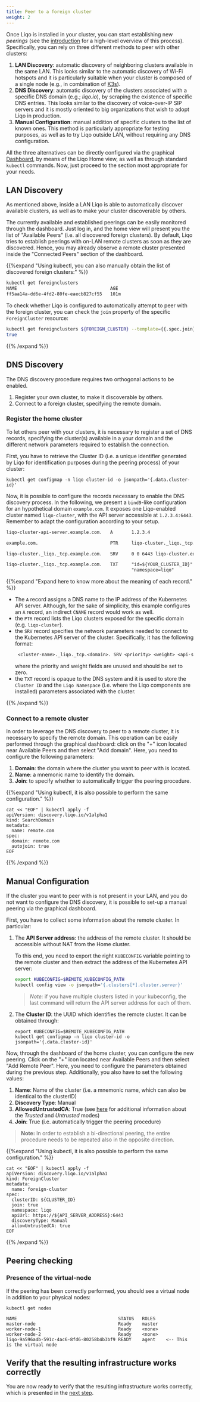 ```yaml
---
title: Peer to a foreign cluster
weight: 2
---
```


Once Liqo is installed in your cluster, you can start establishing new *peerings* (see the [introduction](../../liqo-brief/#peering-basics) for a high-level overview of this process).
Specifically, you can rely on three different methods to peer with other clusters:

1. **LAN Discovery**: automatic discovery of neighboring clusters available in the same LAN. This looks similar to the automatic discovery of Wi-Fi hotspots and it is particularly suitable when your cluster is composed of a single node (e.g., in combination of [K3s](https://k3s.io)).
2. **DNS Discovery**: automatic discovery of the clusters associated with a specific DNS domain (e.g.; *liqo.io*), by scraping the existence of specific DNS entries. This looks similar to the discovery of voice-over-IP SIP servers and it is mostly oriented to big organizations that wish to adopt Liqo in production.
3. **Manual Configuration**: manual addition of specific clusters to the list of known ones. This method is particularly appropriate for testing purposes, as well as to try Liqo outside LAN, without requiring any DNS configuration.

All the three alternatives can be directly configured via the graphical [Dashboard](../dashboard), by means of the Liqo Home view, as well as through standard `kubectl` commands. Now, just proceed to the section most appropriate for your needs.

## LAN Discovery

As mentioned above, inside a LAN Liqo is able to automatically discover available clusters, as well as to make your cluster discoverable by others.

The currently available and established peerings can be easily monitored through the dashboard.
Just log in, and the home view will present you the list of "Available Peers" (i.e. all discovered foreign clusters).
By default, Liqo tries to establish peerings with on-LAN remote clusters as soon as they are discovered.
Hence, you may already observe a remote cluster presented inside the "Connected Peers" section of the dashboard.

{{%expand "Using kubectl, you can also manually obtain the list of discovered foreign clusters:" %}}

```bash
kubectl get foreignclusters
NAME                                   AGE
ff5aa14a-dd6e-4fd2-80fe-eaecb827cf55   101m
```

To check whether Liqo is configured to automatically attempt to peer with the foreign cluster,
you can check the `join` property of the specific `ForeignCluster` resource:
```bash
kubectl get foreignclusters ${FOREIGN_CLUSTER} --template={{.spec.join}}
true
```
{{% /expand %}}


## DNS Discovery

The DNS discovery procedure requires two orthogonal actions to be enabled.
1. Register your own cluster, to make it discoverable by others.
2. Connect to a foreign cluster, specifying the remote domain.

### Register the home cluster

To let others peer with your clusters, it is necessary to register a set of DNS records, specifying the cluster(s) available in a your domain and the different network parameters required to establish the connection.

First, you have to retrieve the Cluster ID (i.e. a unique identifier generated by Liqo for identification purposes during the peering process) of your cluster:
```
kubectl get configmap -n liqo cluster-id -o jsonpath='{.data.cluster-id}'
```

Now, it is possible to configure the records necessary to enable the DNS discovery process.
In the following, we present a `bind9`-like configuration for an hypothetical domain `example.com`. It exposes one Liqo-enabled cluster named `liqo-cluster`, with the API server accessible at `1.2.3.4:6443`.
Remember to adapt the configuration according to your setup.
```txt
liqo-cluster-api-server.example.com.   A       1.2.3.4

example.com.                           PTR     liqo-cluster._liqo._tcp.example.com.

liqo-cluster._liqo._tcp.example.com.   SRV     0 0 6443 liqo-cluster.example.com.

liqo-cluster._liqo._tcp.example.com.   TXT     "id=${YOUR_CLUSTER_ID}"
                                               "namespace=liqo"
```

{{%expand "Expand here to know more about the meaning of each record." %}}

* The `A` record assigns a DNS name to the IP address of the Kubernetes API server.
  Although, for the sake of simplicity, this example configures an `A` record, an indirect `CNAME` record would work as well.
* the `PTR` record lists the Liqo clusters exposed for the specific domain (e.g. `liqo-cluster`).
* the `SRV` record specifies the network parameters needed to connect to the Kubernetes API server of the cluster.
  Specifically, it has the following format:
  ```txt
   <cluster-name>._liqo._tcp.<domain>. SRV <priority> <weight> <api-server-port> <api-server-name>.
  ```
  where the priority and weight fields are unused and should be set to zero.
* the `TXT` record is opaque to the DNS system and it is used to store the `Cluster ID` and the `Liqo Namespace` (i.e. where the Liqo components are installed) parameters associated with the cluster.

{{% /expand %}}

### Connect to a remote cluster

In order to leverage the DNS discovery to peer to a remote cluster, it is necessary to specify the remote domain.
This operation can be easily performed through the graphical dashboard: click on the "+" icon located near Available Peers and then select "Add domain".
Here, you need to configure the following parameters:
1. **Domain**: the domain where the cluster you want to peer with is located.
2. **Name**: a mnemonic name to identify the domain.
3. **Join**: to specify whether to automatically trigger the peering procedure.

{{%expand "Using kubectl, it is also possible to perform the same configuration." %}}

```
cat << "EOF" | kubectl apply -f
apiVersion: discovery.liqo.io/v1alpha1
kind: SearchDomain
metadata:
  name: remote.com
spec:
  domain: remote.com
  autojoin: true
EOF
```

{{% /expand %}}

## Manual Configuration

If the cluster you want to peer with is not present in your LAN, and you do not want to configure the DNS discovery,
it is possible to set-up a manual peering via the graphical dashboard.

First, you have to collect some information about the remote cluster. In particular:

1. The **API Server address**: the address of the remote cluster. It should be accessible without NAT from the Home cluster.

    To this end, you need to export the right `KUBECONFIG` variable pointing to the remote cluster and then extract the address of
the Kubernetes API server:
    ```bash
    export KUBECONFIG=$REMOTE_KUBECONFIG_PATH
    kubectl config view -o jsonpath='{.clusters[*].cluster.server}'
    ```
    > *Note:* if you have multiple clusters listed in your kubeconfig, the last command will return the API server address for each of them.


2. The **Cluster ID**: the UUID which identifies the remote cluster. It can be obtained through:

    ```
    export KUBECONFIG=$REMOTE_KUBECONFIG_PATH
    kubectl get configmap -n liqo cluster-id -o jsonpath='{.data.cluster-id}'
    ```

Now, through the dashboard of the home cluster, you can configure the new peering. Click on the "+" icon located near Available Peers and then select "Add Remote Peer". Here, you need to configure the parameters obtained during the previous step. Additionally, you also have to set the following values:

 1. **Name**: Name of the cluster (i.e. a mnemonic name, which can also be identical to the clusterID)
 2. **Discovery Type**: Manual
 3. **AllowedUntrustedCA**: True (see [here](../../configure/discovery) for additional information about the *Trusted* and *Untrusted* modes)
 4. **Join**: True (i.e. automatically trigger the peering procedure)

> **Note:** In order to establish a bi-directional peering, the entire procedure needs to be repeated also in the opposite direction.

{{%expand "Using kubectl, it is also possible to perform the same configuration." %}}

```
cat << "EOF" | kubectl apply -f
apiVersion: discovery.liqo.io/v1alpha1
kind: ForeignCluster
metadata:
  name: foreign-cluster
spec:
  clusterID: ${CLUSTER_ID}
  join: true
  namespace: liqo
  apiUrl: https://${API_SERVER_ADDRESS}:6443
  discoveryType: Manual
  allowUntrustedCA: true
EOF
```

{{% /expand %}}

## Peering checking

### Presence of the virtual-node

If the peering has been correctly performed, you should see a virtual node in addition to your physical nodes:

```
kubectl get nodes

NAME                                      STATUS   ROLES
master-node                               Ready    master
worker-node-1                             Ready    <none>
worker-node-2                             Ready    <none>
liqo-9a596a4b-591c-4ac6-8fd6-80258b4b3bf9 READY    agent    <-- This is the virtual node
```

## Verify that the resulting infrastructure works correctly

You are now ready to verify that the resulting infrastructure works correctly, which is presented in the [next step](../test).
